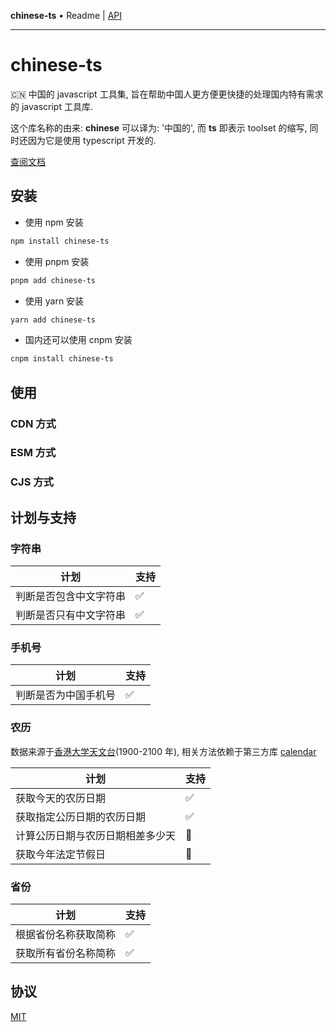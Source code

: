 **chinese-ts** • Readme \| [API](globals.md)

***

# chinese-ts

🇨🇳 中国的 javascript 工具集, 旨在帮助中国人更方便更快捷的处理国内特有需求的 javascript 工具库.

这个库名称的由来: **chinese** 可以译为: '中国的', 而 **ts** 即表示 toolset 的缩写, 同时还因为它是使用 typescript 开发的.

[查阅文档](https://chinese-ts.hacxy.cn)

## 安装

- 使用 npm 安装

```bash
npm install chinese-ts
```

- 使用 pnpm 安装

```bash
pnpm add chinese-ts
```

- 使用 yarn 安装

```bash
yarn add chinese-ts
```

- 国内还可以使用 cnpm 安装

```bash
cnpm install chinese-ts
```

## 使用

### CDN 方式

### ESM 方式

### CJS 方式

## 计划与支持

### 字符串

| 计划                   | 支持 |
| ---------------------- | ---- |
| 判断是否包含中文字符串 | ✅   |
| 判断是否只有中文字符串 | ✅   |

### 手机号

| 计划                 | 支持 |
| -------------------- | ---- |
| 判断是否为中国手机号 | ✅   |

### 农历

数据来源于[香港大学天文台](https://www.hko.gov.hk/tc/gts/time/conversion1_text.htm#)(1900-2100 年), 相关方法依赖于第三方库 [calendar](https://github.com/jjonline/calendar.js)

| 计划                             | 支持 |
| -------------------------------- | ---- |
| 获取今天的农历日期               | ✅   |
| 获取指定公历日期的农历日期       | ✅   |
| 计算公历日期与农历日期相差多少天 | 🚧   |
| 获取今年法定节假日               | 🚧   |

### 省份

| 计划                 | 支持 |
| -------------------- | ---- |
| 根据省份名称获取简称 | ✅   |
| 获取所有省份名称简称 | ✅   |

## 协议

[MIT](https://github.com/hacxy/chinese-ts/blob/main/LICENSE)
